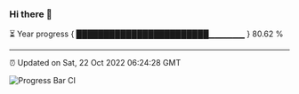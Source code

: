 ### Hi there 👋

⏳ Year progress { ████████████████████████▁▁▁▁▁▁ } 80.62 %

---

⏰ Updated on Sat, 22 Oct 2022 06:24:28 GMT

![Progress Bar CI](https://github.com/liununu/liununu/workflows/Progress%20Bar%20CI/badge.svg)
